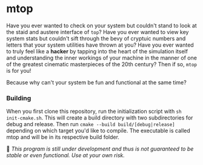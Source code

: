 # mtop

Have you ever wanted to check on your system but couldn't stand to look at the staid and austere interface of `top`? Have you ever wanted to view key system stats but couldn't sift through the bevy of cryptuic numbers and letters that your system utilities have thrown at you? Have you ever wanted to truly feel like a **hacker** by tapping into the heart of the simulation itself and understanding the inner workings of your machine in the manner of one of the greatest cinematic masterpieces of the 20th century? Then if so, `mtop` is for you!

Because why can't your system be fun and functional at the same time?

### Building

When you first clone this repository, run the initialization script with `sh init-cmake.sh`. This will create a build directory with two subdirectories for debug and release. Then run `cmake --build build/[debug|release]` depending on which target you'd like to compile. The executable is called mtop and will be in its respective build folder.

🚨 *This program is still under development and thus is not guaranteed to be stable or even functional. Use at your own risk.*

